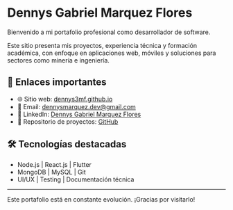# Dennys Gabriel Marquez Flores

Bienvenido a mi portafolio profesional como desarrollador de software.

Este sitio presenta mis proyectos, experiencia técnica y formación académica, con enfoque en aplicaciones web, móviles y soluciones para sectores como minería e ingeniería.

## 🔗 Enlaces importantes

- 🌐 Sitio web: [dennys3mf.github.io](https://dennys3mf.github.io/)
- 📧 Email: dennysmarquez.dev@gmail.com
- 💼 LinkedIn: [Dennys Gabriel Marquez Flores](https://www.linkedin.com/in/dennys-marquez/)
- 📁 Repositorio de proyectos: [GitHub](https://github.com/dennys3mf)

## 🛠️ Tecnologías destacadas

- Node.js | React.js | Flutter  
- MongoDB | MySQL | Git  
- UI/UX | Testing | Documentación técnica

---

Este portafolio está en constante evolución. ¡Gracias por visitarlo!
